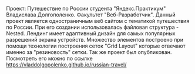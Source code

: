 Проект: Путешествие по России студента "Яндекс.Практикум" Владислава Долгополенко. Факультет "Веб-Разработчик".
Данный проект является одностраничным веб сайтом с тематикой путешествия по России.
При его создании использовалась файловая структура - Nested.
Лендинг имеет адаптивный дизайн для самых популярных разрешений экрана устройств.
Множество элементов построено при помощи технологии построения сеток "Grid Layout" которые отвечают именно за "резиновость" сетки.
Так же проект был опубликован. Посмотреть его можно по ссылке https://vladdolgopolenko.github.io/russian-travel/
